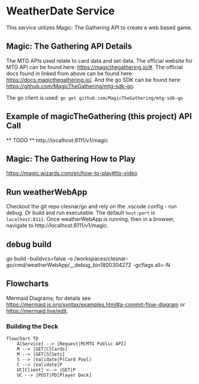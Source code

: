 # WeatherDate Service
This service utilizes Magic: The Gathering API to create a web based game. 

## Magic: The Gathering API Details
The MTG APIs used relate to card data and set data. The official website for MTG API can be found here: https://magicthegathering.io/#. The official docs found in linked from above can be found here: https://docs.magicthegathering.io/. And the go SDK can be found here: https://github.com/MagicTheGathering/mtg-sdk-go. 

The go client is used:
    `go get github.com/MagicTheGathering/mtg-sdk-go`

## Example of magicTheGathering (this project) API Call
** TODO **
http://localhost:8111/v1/magic

## Magic: The Gathering How to Play
https://magic.wizards.com/en/how-to-play#ltp-video

## Run weatherWebApp
Checkout the git repo clesnar/go and rely on the .vscode config - run debug. Or build and run executable.
The default `host:port` is `localhost:8111`.
Once weatherWebApp is running, then in a browser, navigate to http://localhost:8111/v1/magic.

## debug build
go build -buildvcs=false -o /workspaces/clesnar-go/cmd/weatherWebApp/__debug_bin1800304272 -gcflags all=-N

## Flowcharts
Mermaid Diagrams; for details see https://mermaid.js.org/syntax/examples.html#a-commit-flow-diagram or https://mermaid.live/edit.
### Building the Deck
```mermaid
flowchart TD
    A[Service] --> |Request|M[MTG Public API]
    M --> |GET|C[Cards]
    M --> |GET|S[Sets]
    S --> |Validate|P(Card Pool)
    C --> |Validate|P
    UC[Client] <--> |GET|P
    UC --> |POST|PD[Player Deck]
```
